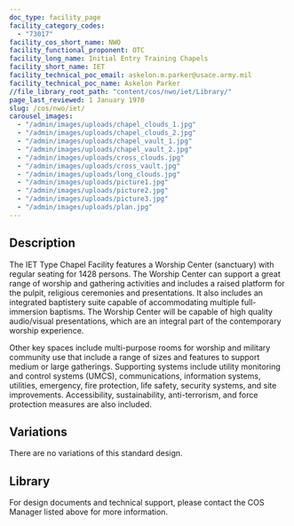 ```yaml
---
doc_type: facility_page
facility_category_codes:
  - "73017"
facility_cos_short_name: NWO
facility_functional_proponent: OTC
facility_long_name: Initial Entry Training Chapels
facility_short_name: IET
facility_technical_poc_email: askelon.m.parker@usace.army.mil
facility_technical_poc_name: Askelon Parker
//file_library_root_path: "content/cos/nwo/iet/Library/"
page_last_reviewed: 1 January 1970
slug: /cos/nwo/iet/
carousel_images:
  - "/admin/images/uploads/chapel_clouds_1.jpg"
  - "/admin/images/uploads/chapel_clouds_2.jpg"
  - "/admin/images/uploads/chapel_vault_1.jpg"
  - "/admin/images/uploads/chapel_vault_2.jpg"
  - "/admin/images/uploads/cross_clouds.jpg"
  - "/admin/images/uploads/cross_vault.jpg"
  - "/admin/images/uploads/long_clouds.jpg"
  - "/admin/images/uploads/picture1.jpg"
  - "/admin/images/uploads/picture2.jpg"
  - "/admin/images/uploads/picture3.jpg"
  - "/admin/images/uploads/plan.jpg"
---
```


## Description

The IET Type Chapel Facility features a Worship Center (sanctuary) with regular seating for 1428 persons. The Worship Center can support a great range of worship and gathering activities and includes a raised platform for the pulpit, religious ceremonies and presentations. It also includes an integrated baptistery suite capable of accommodating multiple full-immersion baptisms. The Worship Center will be capable of high quality audio/visual presentations, which are an integral part of the contemporary worship experience.

Other key spaces include multi-purpose rooms for worship and military community use that include a range of sizes and features to support medium or large gatherings. Supporting systems include utility monitoring and control systems (UMCS), communications, information systems, utilities, emergency, fire protection, life safety, security systems, and site improvements. Accessibility, sustainability, anti-terrorism, and force protection measures are also included.

## Variations

There are no variations of this standard design.

## Library
For design documents and technical support, please contact the COS Manager listed above for more information.